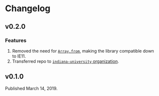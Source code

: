 # Changelog

## v0.2.0

### Features

1. Removed the need for [`Array.from`](https://developer.mozilla.org/en-US/docs/Web/JavaScript/Reference/Global_Objects/Array/from), making the library compatible down to IE11.
2. Transferred repo to [`indiana-university` organization](https://github.com/indiana-university).

## v0.1.0

Published March 14, 2019.
